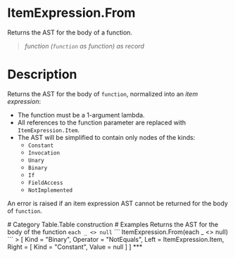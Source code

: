 ﻿# ItemExpression.From
Returns the AST for the body of a function.
> _function (<code>function</code> as function) as record_
# Description 
<p>Returns the AST for the body of <code>function</code>, normalized into an <i>item expression</i>:
<ul>
  <li>The function must be a 1-argument lambda.</li>
  <li>All references to the function parameter are replaced with <code>ItemExpression.Item</code>.</li>
  <li>The AST will be simplified to contain only nodes of the kinds:
    <ul>
      <li><code>Constant</code></li>
      <li><code>Invocation</code></li>
      <li><code>Unary</code></li>
      <li><code>Binary</code></li>
      <li><code>If</code></li>
      <li><code>FieldAccess</code></li>
      <li><code>NotImplemented</code></li>
    </ul>
  </li>
</ul>
</p>
</p>An error is raised if an item expression AST cannot be returned for the body of <code>function</code>.</p>
# Category 
Table.Table construction
# Examples 
Returns the AST for the body of the function <code>each _ &lt;&gt; null</code>
```
ItemExpression.From(each _ <> null)
```
> [
    Kind = "Binary",
    Operator = "NotEquals",
    Left = ItemExpression.Item,
    Right =
    [
        Kind = "Constant",
        Value = null
    ]
]
***
